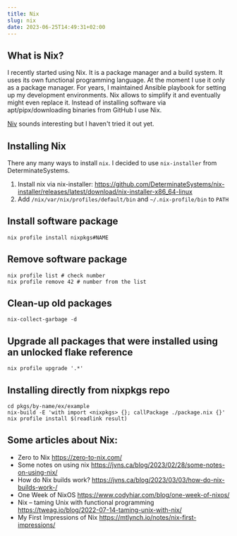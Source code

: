 ```yaml
---
title: Nix
slug: nix
date: 2023-06-25T14:49:31+02:00
---
```


## What is Nix?
I recently started using Nix. It is a package manager and a build system. It uses its own functional programming language.
At the moment I use it only as a package manager. For years, I maintained Ansible playbook for setting up my development environments.
Nix allows to simplify it and eventually might even replace it.
Instead of installing software via apt/pipx/downloading binaries from GitHub I use Nix.

[Niv](https://github.com/nmattia/niv#getting-started) sounds interesting but I haven't tried it out yet.

##  Installing Nix
There any many ways to install `nix`. I decided to use `nix-installer` from DeterminateSystems.
1. Install nix via nix-installer: https://github.com/DeterminateSystems/nix-installer/releases/latest/download/nix-installer-x86_64-linux
2. Add `/nix/var/nix/profiles/default/bin` and `~/.nix-profile/bin` to `PATH`

## Install software package
`nix profile install nixpkgs#NAME`

## Remove software package
```
nix profile list # check number
nix profile remove 42 # number from the list
```

## Clean-up old packages
`nix-collect-garbage -d`

## Upgrade all packages that were installed using an unlocked flake reference
`nix profile upgrade '.*'`

## Installing directly from nixpkgs repo
```
cd pkgs/by-name/ex/example
nix-build -E 'with import <nixpkgs> {}; callPackage ./package.nix {}'
nix profile install $(readlink result)
```

## Some articles about Nix:
- Zero to Nix https://zero-to-nix.com/
- Some notes on using nix https://jvns.ca/blog/2023/02/28/some-notes-on-using-nix/
- How do Nix builds work? https://jvns.ca/blog/2023/03/03/how-do-nix-builds-work-/
- One Week of NixOS https://www.codyhiar.com/blog/one-week-of-nixos/
- Nix – taming Unix with functional programming https://tweag.io/blog/2022-07-14-taming-unix-with-nix/
- My First Impressions of Nix https://mtlynch.io/notes/nix-first-impressions/